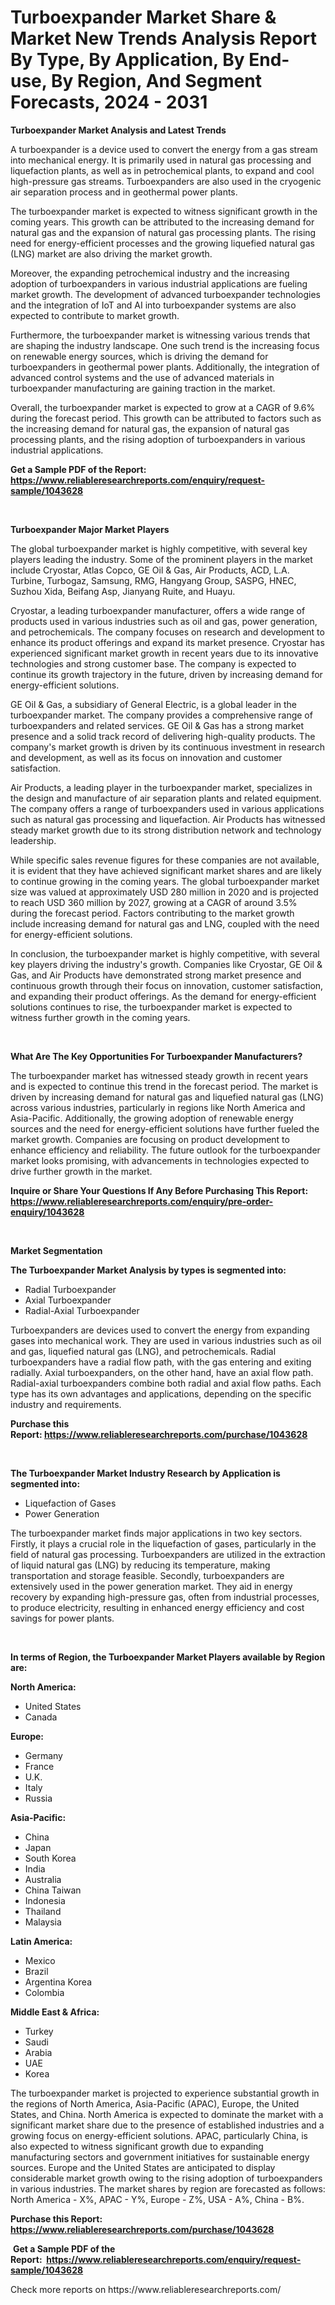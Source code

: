 <p><h1>Turboexpander Market Share & Market New Trends Analysis Report By Type, By Application, By End-use, By Region, And Segment Forecasts, 2024 - 2031</h1></p><p><strong>Turboexpander Market Analysis and Latest Trends</strong></p>
<p><p>A turboexpander is a device used to convert the energy from a gas stream into mechanical energy. It is primarily used in natural gas processing and liquefaction plants, as well as in petrochemical plants, to expand and cool high-pressure gas streams. Turboexpanders are also used in the cryogenic air separation process and in geothermal power plants.</p><p>The turboexpander market is expected to witness significant growth in the coming years. This growth can be attributed to the increasing demand for natural gas and the expansion of natural gas processing plants. The rising need for energy-efficient processes and the growing liquefied natural gas (LNG) market are also driving the market growth.</p><p>Moreover, the expanding petrochemical industry and the increasing adoption of turboexpanders in various industrial applications are fueling market growth. The development of advanced turboexpander technologies and the integration of IoT and AI into turboexpander systems are also expected to contribute to market growth.</p><p>Furthermore, the turboexpander market is witnessing various trends that are shaping the industry landscape. One such trend is the increasing focus on renewable energy sources, which is driving the demand for turboexpanders in geothermal power plants. Additionally, the integration of advanced control systems and the use of advanced materials in turboexpander manufacturing are gaining traction in the market.</p><p>Overall, the turboexpander market is expected to grow at a CAGR of 9.6% during the forecast period. This growth can be attributed to factors such as the increasing demand for natural gas, the expansion of natural gas processing plants, and the rising adoption of turboexpanders in various industrial applications.</p></p>
<p><strong>Get a Sample PDF of the Report:&nbsp; <a href="https://www.reliableresearchreports.com/enquiry/request-sample/1043628">https://www.reliableresearchreports.com/enquiry/request-sample/1043628</a></strong></p>
<p>&nbsp;</p>
<p><strong>Turboexpander Major Market Players</strong></p>
<p><p>The global turboexpander market is highly competitive, with several key players leading the industry. Some of the prominent players in the market include Cryostar, Atlas Copco, GE Oil & Gas, Air Products, ACD, L.A. Turbine, Turbogaz, Samsung, RMG, Hangyang Group, SASPG, HNEC, Suzhou Xida, Beifang Asp, Jianyang Ruite, and Huayu.</p><p>Cryostar, a leading turboexpander manufacturer, offers a wide range of products used in various industries such as oil and gas, power generation, and petrochemicals. The company focuses on research and development to enhance its product offerings and expand its market presence. Cryostar has experienced significant market growth in recent years due to its innovative technologies and strong customer base. The company is expected to continue its growth trajectory in the future, driven by increasing demand for energy-efficient solutions.</p><p>GE Oil & Gas, a subsidiary of General Electric, is a global leader in the turboexpander market. The company provides a comprehensive range of turboexpanders and related services. GE Oil & Gas has a strong market presence and a solid track record of delivering high-quality products. The company's market growth is driven by its continuous investment in research and development, as well as its focus on innovation and customer satisfaction.</p><p>Air Products, a leading player in the turboexpander market, specializes in the design and manufacture of air separation plants and related equipment. The company offers a range of turboexpanders used in various applications such as natural gas processing and liquefaction. Air Products has witnessed steady market growth due to its strong distribution network and technology leadership.</p><p>While specific sales revenue figures for these companies are not available, it is evident that they have achieved significant market shares and are likely to continue growing in the coming years. The global turboexpander market size was valued at approximately USD 280 million in 2020 and is projected to reach USD 360 million by 2027, growing at a CAGR of around 3.5% during the forecast period. Factors contributing to the market growth include increasing demand for natural gas and LNG, coupled with the need for energy-efficient solutions.</p><p>In conclusion, the turboexpander market is highly competitive, with several key players driving the industry's growth. Companies like Cryostar, GE Oil & Gas, and Air Products have demonstrated strong market presence and continuous growth through their focus on innovation, customer satisfaction, and expanding their product offerings. As the demand for energy-efficient solutions continues to rise, the turboexpander market is expected to witness further growth in the coming years.</p></p>
<p>&nbsp;</p>
<p><strong>What Are The Key Opportunities For Turboexpander Manufacturers?</strong></p>
<p><p>The turboexpander market has witnessed steady growth in recent years and is expected to continue this trend in the forecast period. The market is driven by increasing demand for natural gas and liquefied natural gas (LNG) across various industries, particularly in regions like North America and Asia-Pacific. Additionally, the growing adoption of renewable energy sources and the need for energy-efficient solutions have further fueled the market growth. Companies are focusing on product development to enhance efficiency and reliability. The future outlook for the turboexpander market looks promising, with advancements in technologies expected to drive further growth in the market.</p></p>
<p><strong>Inquire or Share Your Questions If Any Before Purchasing This Report: <a href="https://www.reliableresearchreports.com/enquiry/pre-order-enquiry/1043628">https://www.reliableresearchreports.com/enquiry/pre-order-enquiry/1043628</a></strong></p>
<p>&nbsp;</p>
<p><strong>Market Segmentation</strong></p>
<p><strong>The Turboexpander Market Analysis by types is segmented into:</strong></p>
<p><ul><li>Radial Turboexpander</li><li>Axial Turboexpander</li><li>Radial-Axial Turboexpander</li></ul></p>
<p><p>Turboexpanders are devices used to convert the energy from expanding gases into mechanical work. They are used in various industries such as oil and gas, liquefied natural gas (LNG), and petrochemicals. Radial turboexpanders have a radial flow path, with the gas entering and exiting radially. Axial turboexpanders, on the other hand, have an axial flow path. Radial-axial turboexpanders combine both radial and axial flow paths. Each type has its own advantages and applications, depending on the specific industry and requirements.</p></p>
<p><strong>Purchase this Report:&nbsp;<a href="https://www.reliableresearchreports.com/purchase/1043628">https://www.reliableresearchreports.com/purchase/1043628</a></strong></p>
<p>&nbsp;</p>
<p><strong>The Turboexpander Market Industry Research by Application is segmented into:</strong></p>
<p><ul><li>Liquefaction of Gases</li><li>Power Generation</li></ul></p>
<p><p>The turboexpander market finds major applications in two key sectors. Firstly, it plays a crucial role in the liquefaction of gases, particularly in the field of natural gas processing. Turboexpanders are utilized in the extraction of liquid natural gas (LNG) by reducing its temperature, making transportation and storage feasible. Secondly, turboexpanders are extensively used in the power generation market. They aid in energy recovery by expanding high-pressure gas, often from industrial processes, to produce electricity, resulting in enhanced energy efficiency and cost savings for power plants.</p></p>
<p>&nbsp;</p>
<p><strong>In terms of Region, the Turboexpander Market Players available by Region are:</strong></p>
<p>
    <p> <strong> North America: </strong>
        <ul>
            <li>United States</li>
            <li>Canada</li>
        </ul>
        </p> 
    <p> <strong> Europe: </strong>
        <ul>
            <li>Germany</li>
            <li>France</li>
            <li>U.K.</li>
            <li>Italy</li>
            <li>Russia</li>
        </ul>
        </p> 
    <p> <strong> Asia-Pacific: </strong>
        <ul>
            <li>China</li>
            <li>Japan</li>
            <li>South Korea</li>
            <li>India</li>
            <li>Australia</li>
            <li>China Taiwan</li>
            <li>Indonesia</li>
            <li>Thailand</li>
            <li>Malaysia</li>
        </ul>
        </p> 
    <p> <strong> Latin America: </strong>
        <ul>
            <li>Mexico</li>
            <li>Brazil</li>
            <li>Argentina Korea</li>
            <li>Colombia</li>
        </ul>
        </p> 
    <p> <strong> Middle East & Africa: </strong>
        <ul>
            <li>Turkey</li>
            <li>Saudi</li>
            <li>Arabia</li>
            <li>UAE</li>
            <li>Korea</li>
        </ul>
    </p>
    </p>
<p><p>The turboexpander market is projected to experience substantial growth in the regions of North America, Asia-Pacific (APAC), Europe, the United States, and China. North America is expected to dominate the market with a significant market share due to the presence of established industries and a growing focus on energy-efficient solutions. APAC, particularly China, is also expected to witness significant growth due to expanding manufacturing sectors and government initiatives for sustainable energy sources. Europe and the United States are anticipated to display considerable market growth owing to the rising adoption of turboexpanders in various industries. The market shares by region are forecasted as follows: North America - X%, APAC - Y%, Europe - Z%, USA - A%, China - B%.</p></p>
<p><strong>Purchase this Report: <a href="https://www.reliableresearchreports.com/purchase/1043628">https://www.reliableresearchreports.com/purchase/1043628</a></strong></p>
<p>&nbsp;<strong>Get a Sample PDF of the Report:&nbsp;&nbsp;<a href="https://www.reliableresearchreports.com/enquiry/request-sample/1043628">https://www.reliableresearchreports.com/enquiry/request-sample/1043628</a></strong></p>
<p><strong></strong></p>
<p>Check more reports on https://www.reliableresearchreports.com/</p>